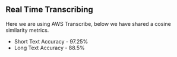 ## Real Time Transcribing

Here we are using AWS Transcribe, below we have shared a cosine similarity metrics.

- Short Text Accuracy - 97.25%
- Long Text Accuracy - 88.5%


